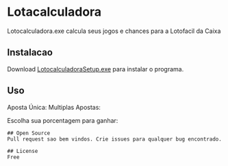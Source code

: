 # Lotacalculadora

Lotocalculadora.exe calcula seus jogos e chances para a Lotofacil da Caixa

## Instalacao

Download [LotocalculadoraSetup.exe](https://github.com/lotofacilbolao/LotocalculadoraSetup.exe) para instalar o programa.

## Uso

Aposta Única:
Multiplas Apostas:

Escolha sua porcentagem para ganhar:

```
## Open Source
Pull request sao bem vindos. Crie issues para qualquer bug encontrado.

## License
Free
